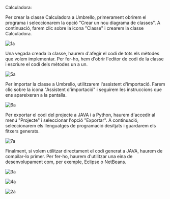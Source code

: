 Calculadora:


Per crear la classe Calculadora a Umbrello, primerament obrirem el programa i seleccionarem la opció "Crear un nou diagrama de classes". A continuació, farem clic sobre la icona "Classe" i crearem la classe Calculadora.

![1a](https://user-images.githubusercontent.com/113585897/234499292-76b244db-a635-48ff-8292-6061481263b3.png)

Una vegada creada la classe, haurem d'afegir el codi de tots els mètodes que volem implementar. Per fer-ho, hem d'obrir l'editor de codi de la classe i escriure el codi dels mètodes un a un.

![5a](https://user-images.githubusercontent.com/113585897/234499305-d2a8143a-6c2c-4f80-b39e-beb4cd11dbe7.png)

Per importar la classe a Umbrello, utilitzarem l'assistent d'importació. Farem clic sobre la icona "Assistent d'importació" i seguirem les instruccions que ens apareixeran a la pantalla.


![6a](https://user-images.githubusercontent.com/113585897/234499306-e7b77bd6-a2be-4776-9a80-c4e3c95c656d.png)

Per exportar el codi del projecte a JAVA i a Python, haurem d'accedir al menú "Projecte" i seleccionar l'opció "Exportar". A continuació, seleccionarem els llenguatges de programació desitjats i guardarem els fitxers generats.

![7a](https://user-images.githubusercontent.com/113585897/234499308-b132f94a-b710-415c-9ad9-0886bd6fc26f.png)

Finalment, si volem utilitzar directament el codi generat a JAVA, haurem de compilar-lo primer. Per fer-ho, haurem d'utilitzar una eina de desenvolupament com, per exemple, Eclipse o NetBeans.

![3a](https://user-images.githubusercontent.com/113585897/234499298-02911f3a-606e-45d6-bf81-87269df45167.png)

![4a](https://user-images.githubusercontent.com/113585897/234499302-a0806770-4b14-42e2-9c48-65af8408edf8.png)

![2a](https://user-images.githubusercontent.com/113585897/234499295-3d80b258-035f-4dd1-ab4d-2643a47977ac.png)
